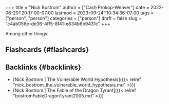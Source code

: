 +++
title = "Nick Bostrom"
author = ["Cash Prokop-Weaver"]
date = 2022-06-20T20:17:00-07:00
lastmod = 2023-09-24T10:34:36-07:00
tags = ["person", "person"]
categories = ["person"]
draft = false
slug = "c4ab056e-de36-4ff5-8f41-e634b6b9431c"
+++

Among other things:


## Flashcards {#flashcards}


## Backlinks {#backlinks}

-   [Nick Bostrom | The Vulnerable World Hypothesis]({{< relref "nick_bostrom_the_vulnerable_world_hypothesis.md" >}})
-   [Nick Bostrom | The Fable of the Dragon Tyrant]({{< relref "bostromFableDragonTyrant2005.md" >}})
